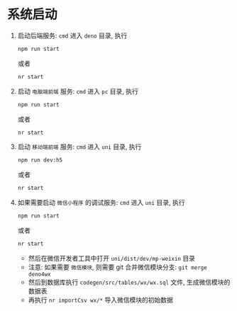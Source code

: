 # 系统启动

1. 启动后端服务: `cmd` 进入 `deno` 目录, 执行
    
    ```bash
    npm run start
    ```
    
    或者
    
    ```bash
    nr start
    ```

2. 启动 `电脑端前端` 服务: `cmd` 进入 `pc` 目录, 执行
    
    ```bash
    npm run start
    ```
    
    或者
    
    ```bash
    nr start
    ```

3. 启动 `移动端前端` 服务: `cmd` 进入 `uni` 目录, 执行
    
    ```bash
    npm run dev:h5
    ```
    
    或者
    
    ```bash
    nr start
    ```
    
4. 如果需要启动 `微信小程序` 的调试服务: `cmd` 进入 `uni` 目录, 执行
    
    ```bash
    npm run start
    ```
    
    或者
    
    ```bash
    nr start
    ```
    
    - 然后在微信开发者工具中打开 `uni/dist/dev/mp-weixin` 目录
    - 注意: 如果需要 `微信模块`, 则需要 git 合并微信模块分支: `git merge deno4wx`
    - 然后到数据库执行 `codegen/src/tables/wx/wx.sql` 文件, 生成微信模块的数据表
    - 再执行 `nr importCsv wx/*` 导入微信模块的初始数据
